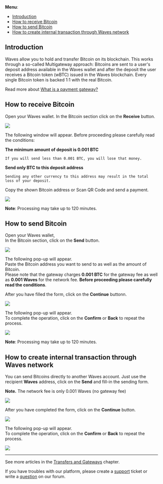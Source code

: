 **Menu**:

* [Introduction](#introduction)
* [How to receive Bitcoin](#how-to-receive-bitcoin)
* [How to send Bitcoin](#how-to-send-bitcoin)
* [How to create internal transaction through Waves network](#how-to-create-internal-transaction-through-waves-network)

## Introduction

Waves allow you to hold and transfer Bitcoin on its blockchain. This works through a so-called Multigateway approach: Bitcoins are sent to a user's deposit address available in the Waves wallet and after the deposit the user receives a Bitcoin token \(wBTC\) issued in the Waves blockchain. Every single Bitcoin token is backed 1:1 with the real Bitcoin.

Read more about [What is a payment gateway?](/waves-client/frequently-asked-questions-faq/transfers-and-gateways/payment-gateway.md)

## How to receive Bitcoin

Open your Waves wallet.
In the Bitcoin section click on the **Receive** button.

![](/_assets/bitcoin_transfers_01.png)

The following window will appear. Before proceeding please carefully read the conditions:

**The minimum amount of deposit is 0.001 BTC**
```
If you will send less than 0.001 BTC, you will lose that money.
```
**Send only BTC to this deposit address**
```
Sending any other currency to this address may result in the total loss of your deposit.
```

Copy the shown Bitcoin address or Scan QR Code and send a payment.

![](/_assets/bitcoin_transfers_02.png)

**Note**: Processing may take up to 120 minutes.

## How to send Bitcoin

Open your Waves wallet,  
In the Bitcoin section, click on the **Send** button.

![](/_assets/bitcoin_transfers_01.png)

The following pop-up will appear.  
Paste the Bitcoin address you want to send to as well as the amount of Bitcoin.  
Please note that the gateway charges **0.001 BTC** for the gateway fee as well as **0.001 Waves** for the network fee.
**Before proceeding please carefully read the conditions**.

After you have filled the form, click on the **Continue** buttonn.

![](/_assets/bitcoin_transfers_04.png)

The following pop-up will appear.  
To complete the operation, click on the **Confirm** or **Back** to repeat the process.

![](/_assets/bitcoin_transfers_05.png)

**Note**: Processing may take up to 120 minutes.

## How to create internal transaction through Waves network

You can send Bitcoins directly to another Waves account. Just use the recipient **Waves** address, click on the **Send** and fill-in the sending form.

**Note.** The network fee is only 0.001 Waves \(no gateway fee\)

![](/_assets/bitcoin_transfers_01.png)

After you have completed the form, click on the **Continue** button.

![](/_assets/bitcoin_transfers_07.png)

The following pop-up will appear.  
To complete the operation, click on the **Confirm** or **Back** to repeat the process.

![](/_assets/bitcoin_transfers_08.png)

___

See more articles in the [Transfers and Gateways](/waves-client/wallet-management.md) chapter.

If you have troubles with our platform, please create a [support](https://support.wavesplatform.com/) ticket or write a [question](https://forum.wavesplatform.com/) on our forum.
